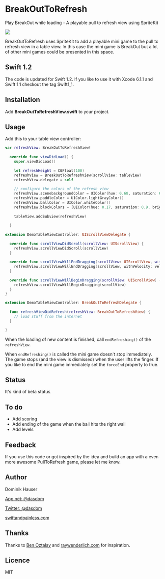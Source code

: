 # BreakOutToRefresh
Play BreakOut while loading - A playable pull to refresh view using SpriteKit

![](https://raw.githubusercontent.com/dasdom/BreakOutToRefresh/master/PullToRefreshDemo/what.gif)

BreakOutToRefresh uses SpriteKit to add a playable mini game to the pull to refresh view in a table view. In this case the mini game is BreakOut but a lot of other mini games could be presented in this space.

## Swift 1.2

The code is updated for Swift 1.2. If you like to use it with Xcode 6.1.1 and Swift 1.1 checkout the tag Swift1_1.

## Installation

Add **BreakOutToRefreshView.swift** to your project.

## Usage

Add this to your table view controller:
```swift
var refreshView: BreakOutToRefreshView!
  
  override func viewDidLoad() {
    super.viewDidLoad()
    
    let refreshHeight = CGFloat(100)
    refreshView = BreakOutToRefreshView(scrollView: tableView)
    refreshView.delegate = self
    
    // configure the colors of the refresh view
    refreshView.scenebackgroundColor = UIColor(hue: 0.68, saturation: 0.9, brightness: 0.3, alpha: 1.0)
    refreshView.paddleColor = UIColor.lightGrayColor()
    refreshView.ballColor = UIColor.whiteColor()
    refreshView.blockColors = [UIColor(hue: 0.17, saturation: 0.9, brightness: 1.0, alpha: 1.0), UIColor(hue: 0.17, saturation: 0.7, brightness: 1.0, alpha: 1.0), UIColor(hue: 0.17, saturation: 0.5, brightness: 1.0, alpha: 1.0)]
    
    tableView.addSubview(refreshView)
    
  }
  
extension DemoTableViewController: UIScrollViewDelegate {
 
  override func scrollViewDidScroll(scrollView: UIScrollView) {
    refreshView.scrollViewDidScroll(scrollView)
  }
  
  override func scrollViewWillEndDragging(scrollView: UIScrollView, withVelocity velocity: CGPoint, targetContentOffset: UnsafeMutablePointer<CGPoint>) {
    refreshView.scrollViewWillEndDragging(scrollView, withVelocity: velocity, targetContentOffset: targetContentOffset)
  }
  
  override func scrollViewWillBeginDragging(scrollView: UIScrollView) {
    refreshView.scrollViewWillBeginDragging(scrollView)
  }
}

extension DemoTableViewController: BreakOutToRefreshDelegate {
  
  func refreshViewDidRefresh(refreshView: BreakOutToRefreshView) {
    // load stuff from the internet
  }

}
```

When the loading of new content is finished, call `endRefreshing()` of the `refreshView`.

When `endRefreshing()` is called the mini game doesn't stop immediately. The game stops (and the view is dismissed) when the user lifts the finger. If you like to end the mini game immediately set the `forceEnd` property to true.

## Status

It's kind of beta status.

## To do

- Add scoring
- Add ending of the game when the ball hits the right wall
- Add levels

## Feedback

If you use this code or got inspired by the idea and build an app with a even more awesome PullToRefresh game, please let me know.

## Author

Dominik Hauser

[App.net: @dasdom](https://alpha.app.net/dasdom)

[Twitter: @dasdom](https://twitter.com/dasdom)

[swiftandpainless.com](http://swiftandpainless.com)

## Thanks

Thanks to [Ben Oztalay](https://github.com/boztalay/BOZPongRefreshControl) and [raywenderlich.com](http://www.raywenderlich.com) for inspiration.

## Licence

MIT

